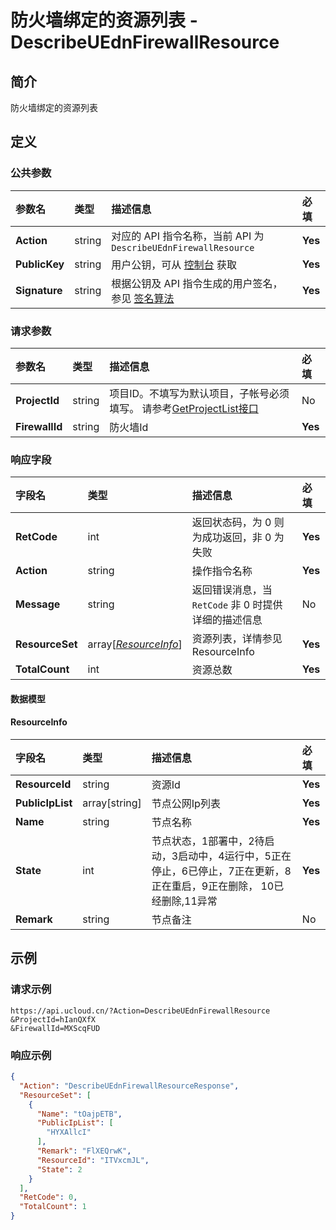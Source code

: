 # 防火墙绑定的资源列表 - DescribeUEdnFirewallResource

## 简介

防火墙绑定的资源列表








## 定义

### 公共参数

| 参数名 | 类型 | 描述信息 | 必填 |
|:---|:---|:---|:---|
| **Action**     | string  | 对应的 API 指令名称，当前 API 为 `DescribeUEdnFirewallResource`                        | **Yes** |
| **PublicKey**  | string  | 用户公钥，可从 [控制台](https://console.ucloud.cn/uapi/apikey) 获取                                             | **Yes** |
| **Signature**  | string  | 根据公钥及 API 指令生成的用户签名，参见 [签名算法](api/summary/signature.md)  | **Yes** |

### 请求参数

| 参数名 | 类型 | 描述信息 | 必填 |
|:---|:---|:---|:---|
| **ProjectId** | string | 项目ID。不填写为默认项目，子帐号必须填写。 请参考[GetProjectList接口](api/summary/get_project_list) |No|
| **FirewallId** | string | 防火墙Id |**Yes**|

### 响应字段

| 字段名 | 类型 | 描述信息 | 必填 |
|:---|:---|:---|:---|
| **RetCode** | int | 返回状态码，为 0 则为成功返回，非 0 为失败 |**Yes**|
| **Action** | string | 操作指令名称 |**Yes**|
| **Message** | string | 返回错误消息，当 `RetCode` 非 0 时提供详细的描述信息 |No|
| **ResourceSet** | array[[*ResourceInfo*](#ResourceInfo)] | 资源列表，详情参见ResourceInfo |**Yes**|
| **TotalCount** | int | 资源总数 |**Yes**|

#### 数据模型


#### ResourceInfo

| 字段名 | 类型 | 描述信息 | 必填 |
|:---|:---|:---|:---|
| **ResourceId** | string | 资源Id |**Yes**|
| **PublicIpList** | array[string] | 节点公网Ip列表 |**Yes**|
| **Name** | string | 节点名称 |**Yes**|
| **State** | int | 节点状态，1部署中，2待启动，3启动中，4运行中，5正在停止，6已停止，7正在更新，8正在重启，9正在删除， 10已经删除,11异常 |**Yes**|
| **Remark** | string | 节点备注 |No|

## 示例

### 请求示例
    
```
https://api.ucloud.cn/?Action=DescribeUEdnFirewallResource
&ProjectId=hIanQXfX
&FirewallId=MXScqFUD
```

### 响应示例
    
```json
{
  "Action": "DescribeUEdnFirewallResourceResponse",
  "ResourceSet": [
    {
      "Name": "tOajpETB",
      "PublicIpList": [
        "HYXAllcI"
      ],
      "Remark": "FlXEQrwK",
      "ResourceId": "ITVxcmJL",
      "State": 2
    }
  ],
  "RetCode": 0,
  "TotalCount": 1
}
```





